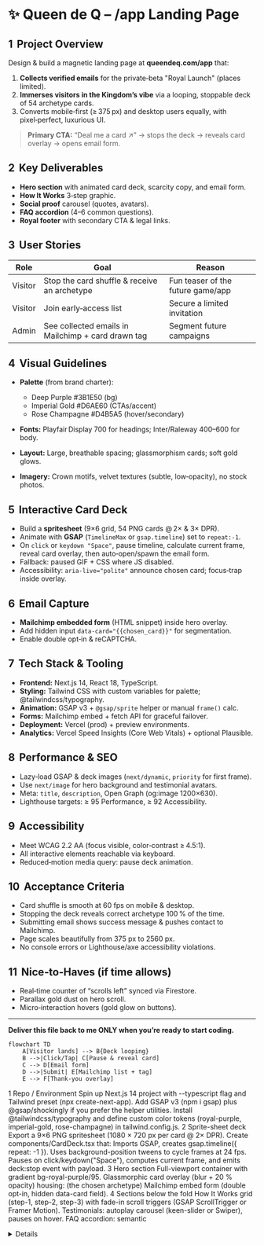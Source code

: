 # ✨ Queen de Q – /app Landing Page

## 1  Project Overview

Design & build a magnetic landing page at **queendeq.com/app** that:

1. **Collects verified emails** for the private‑beta "Royal Launch" (places limited).
2. **Immerses visitors in the Kingdom’s vibe** via a looping, stoppable deck of 54 archetype cards.
3. Converts mobile‑first (≥ 375 px) and desktop users equally, with pixel‑perfect, luxurious UI.

> **Primary CTA:** “Deal me a card ↗” → stops the deck → reveals card overlay → opens email form.

## 2  Key Deliverables

* **Hero section** with animated card deck, scarcity copy, and email form.
* **How It Works** 3‑step graphic.
* **Social proof** carousel (quotes, avatars).
* **FAQ accordion** (4–6 common questions).
* **Royal footer** with secondary CTA & legal links.

## 3  User Stories

| Role    | Goal                                               | Reason                            |
| ------- | -------------------------------------------------- | --------------------------------- |
| Visitor | Stop the card shuffle & receive an archetype       | Fun teaser of the future game/app |
| Visitor | Join early‑access list                             | Secure a limited invitation       |
| Admin   | See collected emails in Mailchimp + card drawn tag | Segment future campaigns          |

## 4  Visual Guidelines

* **Palette** (from brand charter):

  * Deep Purple #3B1E50 (bg)
  * Imperial Gold #D6AE60 (CTAs/accent)
  * Rose Champagne #D4B5A5 (hover/secondary)
* **Fonts:** Playfair Display 700 for headings; Inter/Raleway 400–600 for body.
* **Layout:** Large, breathable spacing; glassmorphism cards; soft gold glows.
* **Imagery:** Crown motifs, velvet textures (subtle, low‑opacity), no stock photos.

## 5  Interactive Card Deck

* Build a **spritesheet** (9×6 grid, 54 PNG cards @ 2× & 3× DPR).
* Animate with **GSAP** (`TimelineMax` or `gsap.timeline`) set to `repeat:-1`.
* On `click` or `keydown "Space"`, pause timeline, calculate current frame, reveal card overlay, then auto‑open/spawn the email form.
* Fallback: paused GIF + CSS where JS disabled.
* Accessibility: `aria-live="polite"` announce chosen card; focus‑trap inside overlay.

## 6  Email Capture

* **Mailchimp embedded form** (HTML snippet) inside hero overlay.
* Add hidden input `data-card="{{chosen_card}}"` for segmentation.
* Enable double opt‑in & reCAPTCHA.

## 7  Tech Stack & Tooling

* **Frontend:** Next.js 14, React 18, TypeScript.
* **Styling:** Tailwind CSS with custom variables for palette; @tailwindcss/typography.
* **Animation:** GSAP v3 + `@gsap/sprite` helper or manual `frame()` calc.
* **Forms:** Mailchimp embed + fetch API for graceful failover.
* **Deployment:** Vercel (prod) + preview environments.
* **Analytics:** Vercel Speed Insights (Core Web Vitals) + optional Plausible.

## 8  Performance & SEO

* Lazy‑load GSAP & deck images (`next/dynamic`, `priority` for first frame).
* Use `next/image` for hero background and testimonial avatars.
* Meta: `title`, `description`, Open Graph (og\:image 1200×630).
* Lighthouse targets: ≥ 95 Performance, ≥ 92 Accessibility.

## 9  Accessibility

* Meet WCAG 2.2 AA (focus visible, color‑contrast ≥ 4.5:1).
* All interactive elements reachable via keyboard.
* Reduced‑motion media query: pause deck animation.

## 10  Acceptance Criteria

* Card shuffle is smooth at 60 fps on mobile & desktop.
* Stopping the deck reveals correct archetype 100 % of the time.
* Submitting email shows success message & pushes contact to Mailchimp.
* Page scales beautifully from 375 px to 2560 px.
* No console errors or Lighthouse/axe accessibility violations.

## 11  Nice‑to‑Haves (if time allows)

* Real‑time counter of “scrolls left” synced via Firestore.
* Parallax gold dust on hero scroll.
* Micro‑interaction hovers (gold glow on buttons).

---

**Deliver this file back to me ONLY when you’re ready to start coding.**

```mermaid
flowchart TD
    A[Visitor lands] --> B{Deck looping}
    B -->|Click/Tap| C[Pause & reveal card]
    C --> D[Email form]
    D -->|Submit| E[Mailchimp list + tag]
    E --> F[Thank‑you overlay]
```

1 Repo / Environment
 Spin up Next.js 14 project with --typescript flag and Tailwind preset (npx create-next-app).
 Add GSAP v3 (npm i gsap) plus @gsap/shockingly if you prefer the helper utilities.
 Install @tailwindcss/typography and define custom color tokens (royal-purple, imperial-gold, rose-champagne) in tailwind.config.js.
2 Sprite-sheet deck
 Export a 9×6 PNG spritesheet (1080 × 720 px per card @ 2× DPR).
 Create components/CardDeck.tsx that:
Imports GSAP, creates gsap.timeline({ repeat: -1 }).
Uses background-position tweens to cycle frames at 24 fps.
Pauses on click/keydown("Space"), computes current frame, and emits deck:stop event with <CardName> payload.
3 Hero section
 Full-viewport container with gradient bg-royal-purple/95.
 Glassmorphic card overlay (blur + 20 % opacity) housing:
<CardImage> (the chosen archetype)
Mailchimp embed form (double opt-in, hidden data-card field).
4 Sections below the fold
 How It Works grid (step-1, step-2, step-3) with fade-in scroll triggers (GSAP ScrollTrigger or Framer Motion).
 Testimonials: autoplay carousel (keen-slider or Swiper), pauses on hover.
 FAQ accordion: semantic <details> tags enhanced with custom animations.
5 Accessibility & performance
 Implement WCAG 2.2 AA focus indicators (outline-[3px_solid_theme(colors.imperial-gold)]) 
w3.org
w3.org
.
 Add prefers-reduced-motion media query to disable looping animation for motion-sensitive users.
 Guard against CLS by pre-hydrating first card in <Image priority> 
tailwindcss.com
.
 Target ≥ 95 Lighthouse Performance; use Vercel’s built-in Speed Insights for regression checks
landingpageflow.com
.
6 Analytics & rollout
 Wire Plausible (self-hosted) or GA4 with custom event card_pick.
 Deploy preview branch to Vercel; set production rewrite from /app to the build output.
Implementation tips & vetted references
GSAP sprite-sheet pattern – forum post shows step() tweening and pause logic 
greensock.com
greensock.com
.
Tailwind responsive rules (mobile-first breakpoints) keep CSS weight low 
tailwindcss.com
.
Mailchimp form styling: use CSS hooks instead of inline styles for dark-mode friendliness
mailchimp.com
mailchimp.com
.
Conversion benchmarks: landing pages average ~6–7 % submissions; micro-interaction lead magnets often exceed 10 % 
unbounce.com
unbounce.com
.
Scarcity counters reliably lift urgency (17 brand examples) 
cxl.com
blog.hubspot.com
.